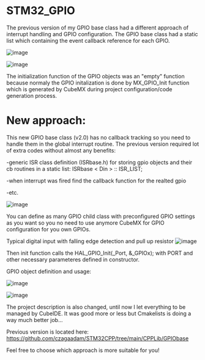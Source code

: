 # STM32_GPIO
The previous version of my GPIO base class had a different approach of interrupt handling and GPIO configuration.
The GPIO base class had a static list which containing the event callback reference for each GPIO.

![image](https://github.com/user-attachments/assets/1de6a56d-1cda-4771-93ff-fb419be9082e)

![image](https://github.com/user-attachments/assets/eb970915-6ccf-4938-8dcf-adeee92ac977)

The initialization function of the GPIO objects was an "empty" function because normaly the GPIO initalization is done by MX_GPIO_Init function which is generated by CubeMX during project configuration/code generation process.

# New approach:

This new GPIO base class (v2.0) has no callback tracking so you need to handle them in the global interrupt routine.
The previous version required lot of extra codes without almost any benefits: 

-generic ISR class definition (ISRbase.h) for storing gpio objects and their cb routines in a static list: ISRbase < Din > :: ISR_LIST;

-when interrupt was fired find the callback function for the realted gpio 

-etc.

![image](https://github.com/user-attachments/assets/ee47a4dd-e967-464c-8ae0-5a5c83491ee7)

You can define as many GPIO child class with preconfigured GPIO settings as you want so you no need to use anymore CubeMX for GPIO configuration for you own GPIOs.

Typical digital input with falling edge detection and pull up resistor
![image](https://github.com/user-attachments/assets/f78acf83-a7e6-42a9-a5ac-2900e0f1428b)


Then init function calls the HAL_GPIO_Init(_Port, &_GPIOx); with PORT and other necessary parameteres defined in constructor.

GPIO object definition and usage:

![image](https://github.com/user-attachments/assets/535032b2-27b4-4348-a60c-9873643d549e)

![image](https://github.com/user-attachments/assets/f4fb55df-636a-4e63-b5b4-052ea0c84e90)

The project description is also changed, until now I let everything to be managed by CubeIDE.
It was good more or less but Cmakelists is doing a way much better job... 

Previous version is located here:
https://github.com/czagaadam/STM32CPP/tree/main/CPPLib/GPIObase

Feel free to choose which approach is more suitable for you!

